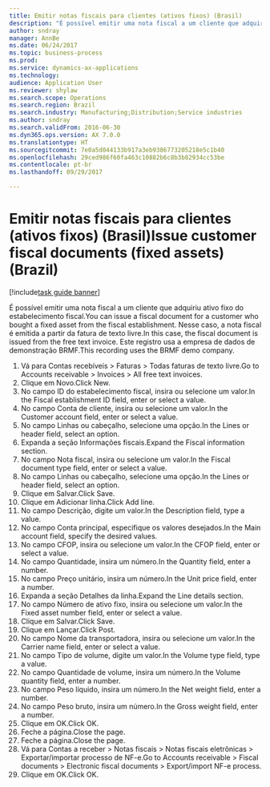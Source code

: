 ```yaml
--- 
title: Emitir notas fiscais para clientes (ativos fixos) (Brasil)
description: "É possível emitir uma nota fiscal a um cliente que adquiriu ativo fixo do estabelecimento fiscal."
author: sndray
manager: AnnBe
ms.date: 06/24/2017
ms.topic: business-process
ms.prod: 
ms.service: dynamics-ax-applications
ms.technology: 
audience: Application User
ms.reviewer: shylaw
ms.search.scope: Operations
ms.search.region: Brazil
ms.search.industry: Manufacturing;Distribution;Service industries
ms.author: sndray
ms.search.validFrom: 2016-06-30
ms.dyn365.ops.version: AX 7.0.0
ms.translationtype: HT
ms.sourcegitcommit: 7e0a5d044133b917a3eb9386773205218e5c1b40
ms.openlocfilehash: 29ced986f60fa463c10882b6c8b3b82934cc53be
ms.contentlocale: pt-br
ms.lasthandoff: 09/29/2017

---
```

# <a name="issue-customer-fiscal-documents-fixed-assets-brazil"></a><span data-ttu-id="1dc43-103">Emitir notas fiscais para clientes (ativos fixos) (Brasil)</span><span class="sxs-lookup"><span data-stu-id="1dc43-103">Issue customer fiscal documents (fixed assets) (Brazil)</span></span>

[!include[task guide banner](../../includes/task-guide-banner.md)]

<span data-ttu-id="1dc43-104">É possível emitir uma nota fiscal a um cliente que adquiriu ativo fixo do estabelecimento fiscal.</span><span class="sxs-lookup"><span data-stu-id="1dc43-104">You can issue a fiscal document for a customer who bought a fixed asset from the fiscal establishment.</span></span> <span data-ttu-id="1dc43-105">Nesse caso, a nota fiscal é emitida a partir da fatura de texto livre.</span><span class="sxs-lookup"><span data-stu-id="1dc43-105">In this case, the fiscal document is issued from the free text invoice.</span></span> <span data-ttu-id="1dc43-106">Este registro usa a empresa de dados de demonstração BRMF.</span><span class="sxs-lookup"><span data-stu-id="1dc43-106">This recording uses the BRMF demo company.</span></span>

1. <span data-ttu-id="1dc43-107">Vá para Contas recebíveis > Faturas > Todas faturas de texto livre.</span><span class="sxs-lookup"><span data-stu-id="1dc43-107">Go to Accounts receivable > Invoices > All free text invoices.</span></span>
2. <span data-ttu-id="1dc43-108">Clique em Novo.</span><span class="sxs-lookup"><span data-stu-id="1dc43-108">Click New.</span></span>
3. <span data-ttu-id="1dc43-109">No campo ID do estabelecimento fiscal, insira ou selecione um valor.</span><span class="sxs-lookup"><span data-stu-id="1dc43-109">In the Fiscal establishment ID field, enter or select a value.</span></span>
4. <span data-ttu-id="1dc43-110">No campo Conta de cliente, insira ou selecione um valor.</span><span class="sxs-lookup"><span data-stu-id="1dc43-110">In the Customer account field, enter or select a value.</span></span>
5. <span data-ttu-id="1dc43-111">No campo Linhas ou cabeçalho, selecione uma opção.</span><span class="sxs-lookup"><span data-stu-id="1dc43-111">In the Lines or header field, select an option.</span></span>
6. <span data-ttu-id="1dc43-112">Expanda a seção Informações fiscais.</span><span class="sxs-lookup"><span data-stu-id="1dc43-112">Expand the Fiscal information section.</span></span>
7. <span data-ttu-id="1dc43-113">No campo Nota fiscal, insira ou selecione um valor.</span><span class="sxs-lookup"><span data-stu-id="1dc43-113">In the Fiscal document type field, enter or select a value.</span></span>
8. <span data-ttu-id="1dc43-114">No campo Linhas ou cabeçalho, selecione uma opção.</span><span class="sxs-lookup"><span data-stu-id="1dc43-114">In the Lines or header field, select an option.</span></span>
9. <span data-ttu-id="1dc43-115">Clique em Salvar.</span><span class="sxs-lookup"><span data-stu-id="1dc43-115">Click Save.</span></span>
10. <span data-ttu-id="1dc43-116">Clique em Adicionar linha.</span><span class="sxs-lookup"><span data-stu-id="1dc43-116">Click Add line.</span></span>
11. <span data-ttu-id="1dc43-117">No campo Descrição, digite um valor.</span><span class="sxs-lookup"><span data-stu-id="1dc43-117">In the Description field, type a value.</span></span>
12. <span data-ttu-id="1dc43-118">No campo Conta principal, especifique os valores desejados.</span><span class="sxs-lookup"><span data-stu-id="1dc43-118">In the Main account field, specify the desired values.</span></span>
13. <span data-ttu-id="1dc43-119">No campo CFOP, insira ou selecione um valor.</span><span class="sxs-lookup"><span data-stu-id="1dc43-119">In the CFOP field, enter or select a value.</span></span>
14. <span data-ttu-id="1dc43-120">No campo Quantidade, insira um número.</span><span class="sxs-lookup"><span data-stu-id="1dc43-120">In the Quantity field, enter a number.</span></span>
15. <span data-ttu-id="1dc43-121">No campo Preço unitário, insira um número.</span><span class="sxs-lookup"><span data-stu-id="1dc43-121">In the Unit price field, enter a number.</span></span>
16. <span data-ttu-id="1dc43-122">Expanda a seção Detalhes da linha.</span><span class="sxs-lookup"><span data-stu-id="1dc43-122">Expand the Line details section.</span></span>
17. <span data-ttu-id="1dc43-123">No campo Número de ativo fixo, insira ou selecione um valor.</span><span class="sxs-lookup"><span data-stu-id="1dc43-123">In the Fixed asset number field, enter or select a value.</span></span>
18. <span data-ttu-id="1dc43-124">Clique em Salvar.</span><span class="sxs-lookup"><span data-stu-id="1dc43-124">Click Save.</span></span>
19. <span data-ttu-id="1dc43-125">Clique em Lançar.</span><span class="sxs-lookup"><span data-stu-id="1dc43-125">Click Post.</span></span>
20. <span data-ttu-id="1dc43-126">No campo Nome da transportadora, insira ou selecione um valor.</span><span class="sxs-lookup"><span data-stu-id="1dc43-126">In the Carrier name field, enter or select a value.</span></span>
21. <span data-ttu-id="1dc43-127">No campo Tipo de volume, digite um valor.</span><span class="sxs-lookup"><span data-stu-id="1dc43-127">In the Volume type field, type a value.</span></span>
22. <span data-ttu-id="1dc43-128">No campo Quantidade de volume, insira um número.</span><span class="sxs-lookup"><span data-stu-id="1dc43-128">In the Volume quantity field, enter a number.</span></span>
23. <span data-ttu-id="1dc43-129">No campo Peso líquido, insira um número.</span><span class="sxs-lookup"><span data-stu-id="1dc43-129">In the Net weight field, enter a number.</span></span>
24. <span data-ttu-id="1dc43-130">No campo Peso bruto, insira um número.</span><span class="sxs-lookup"><span data-stu-id="1dc43-130">In the Gross weight field, enter a number.</span></span>
25. <span data-ttu-id="1dc43-131">Clique em OK.</span><span class="sxs-lookup"><span data-stu-id="1dc43-131">Click OK.</span></span>
26. <span data-ttu-id="1dc43-132">Feche a página.</span><span class="sxs-lookup"><span data-stu-id="1dc43-132">Close the page.</span></span>
27. <span data-ttu-id="1dc43-133">Feche a página.</span><span class="sxs-lookup"><span data-stu-id="1dc43-133">Close the page.</span></span>
28. <span data-ttu-id="1dc43-134">Vá para Contas a receber > Notas fiscais > Notas fiscais eletrônicas > Exportar/importar processo de NF-e.</span><span class="sxs-lookup"><span data-stu-id="1dc43-134">Go to Accounts receivable > Fiscal documents > Electronic fiscal documents > Export/import NF-e process.</span></span>
29. <span data-ttu-id="1dc43-135">Clique em OK.</span><span class="sxs-lookup"><span data-stu-id="1dc43-135">Click OK.</span></span>


